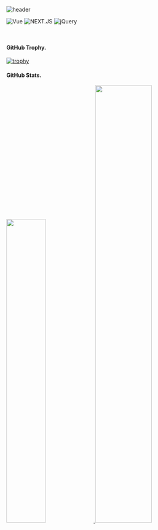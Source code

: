 
  
![header](https://capsule-render.vercel.app/api?type=waving&color=gradient&height=150&animation=fadeIn&text=Beomjun's%20GitHub%20🚗🚘🚛&fontSize=25&fontAlignY=25)

![Vue](https://img.shields.io/badge/Vue.js-35495E?style=for-the-badge&logo=vue.js&logoColor=4FC08D)
![NEXT.JS](https://img.shields.io/badge/Next.js-000?logo=nextdotjs&logoColor=fff&style=for-the-badge)
![jQuery](https://img.shields.io/badge/jQuery-0769AD?style=for-the-badge&logo=jquery&logoColor=white)

<br>
<h4>GitHub Trophy.</h4>

[![trophy](https://github-profile-trophy.vercel.app/?username=beom-jun-kim&theme=gruvbox&title=Repositories,PullRequest,Commits,Experience,Followers&margin-w=15)](https://github.com/beom-jun-kim/)


#### GitHub Stats.

<a href="s">
<img src="https://github-readme-stats.vercel.app/api?username=beom-jun-kim&hide=contribs&show=prs_merged,prs_merged_percentage&theme=apprentice&rank_icon=github&include_all_commits=true&show_icons=true&hide_border=true" width="45%"/>
</a>
<a href="s">
<img src="https://github-readme-streak-stats.herokuapp.com/?user=beom-jun-kim&theme=apprentice&hide_border=true" width="54%"/>
</a>

